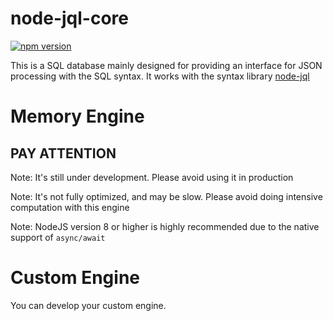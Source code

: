 # node-jql-core

[![npm version](https://badge.fury.io/js/node-jql-core.svg)](https://badge.fury.io/js/node-jql-core)

This is a SQL database mainly designed for providing an interface for JSON processing with the SQL syntax. It works with the syntax library [node-jql](https://github.com/kennysng/node-jql)

# Memory Engine

## PAY ATTENTION

Note: It's still under development. Please avoid using it in production

Note: It's not fully optimized, and may be slow. Please avoid doing intensive computation with this engine

Note: NodeJS version 8 or higher is highly recommended due to the native support of `async/await`

# Custom Engine

You can develop your custom engine. 
